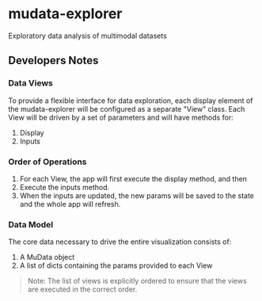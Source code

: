 # mudata-explorer
Exploratory data analysis of multimodal datasets

## Developers Notes

### Data Views

To provide a flexible interface for data exploration, each display element of
the mudata-explorer will be configured as a separate "View" class.
Each View will be driven by a set of parameters and will have methods for:

1. Display
2. Inputs

### Order of Operations

1. For each View, the app will first execute the display method, and then
2. Execute the inputs method.
3. When the inputs are updated, the new params will be saved to the state and
    the whole app will refresh.

### Data Model

The core data necessary to drive the entire visualization consists of:

1. A MuData object
2. A list of dicts containing the params provided to each View

> Note: The list of views is explicitly ordered to ensure that the views are
executed in the correct order.
